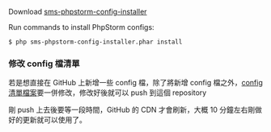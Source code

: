 Download [sms-phpstorm-config-installer](https://github.com/smstw/sms-phpstorm-config-installer/releases/download/0.0.2/phpstorm-config-installer.phar)

Run commands to install PhpStorm configs:

```
$ php sms-phpstorm-config-installer.phar install
```

### 修改 config 檔清單

若是想直接在 GitHub 上新增一些 config 檔，除了將新增 config 檔之外，[config 清單檔案](https://github.com/smstw/sms-phpstorm-config-installer/blob/master/res/config-file-list.txt)要一併修改，修改好後就可以 push 到這個 repository

剛 push 上去後要等一段時間，GitHub 的 CDN 才會刷新，大概 10 分鐘左右剛做好的更新就可以使用了。
